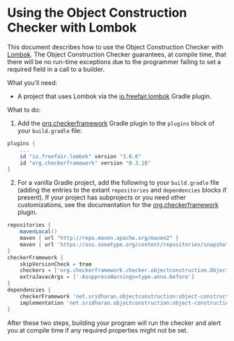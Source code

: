 # Using the Object Construction Checker with Lombok

This document describes how to use the Object Construction Checker with
[Lombok](https://projectlombok.org).
The Object Construction Checker guarantees, at compile time, that there
will be no run-time exceptions due to the programmer failing to set a
required field in a call to a builder.

What you’ll need:
* A project that uses Lombok via the [io.freefair.lombok](https://plugins.gradle.org/plugin/io.freefair.lombok) Gradle plugin.

What to do:

1. Add the [org.checkerframework](https://github.com/kelloggm/checkerframework-gradle-plugin) Gradle plugin to the `plugins` block of your `build.gradle` file:

  ```groovy
  plugins {
      ...
      id "io.freefair.lombok" version "3.6.6"
      id "org.checkerframework" version "0.3.18"
  }
  ```

2. For a vanilla Gradle project, add the following to your `build.gradle` file (adding the entries to the extant `repositories` and `dependencies` blocks if present).
If your project has subprojects or you need other customizations, see the documentation for the
[org.checkerframework](https://github.com/kelloggm/checkerframework-gradle-plugin) plugin.

  ```groovy
  repositories {
      mavenLocal()
      maven { url "http://repo.maven.apache.org/maven2" }
      maven { url 'https://oss.sonatype.org/content/repositories/snapshots' }
  }
  checkerFramework {
      skipVersionCheck = true
      checkers = ['org.checkerframework.checker.objectconstruction.ObjectConstructionChecker']
      extraJavacArgs = ['-AsuppressWarnings=type.anno.before']
  }
  dependencies {
      checkerFramework 'net.sridharan.objectconstruction:object-construction-checker:0.1.1-SNAPSHOT'
      implementation 'net.sridharan.objectconstruction:object-construction-qual:0.1.1-SNAPSHOT'
  }
  ```


After these two steps, building your program will run the checker and alert you at compile time if any required properties might not be set.
